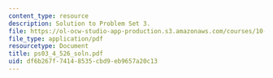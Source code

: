 ```yaml
---
content_type: resource
description: Solution to Problem Set 3.
file: https://ol-ocw-studio-app-production.s3.amazonaws.com/courses/10-40-chemical-engineering-thermodynamics-fall-2003/df6b267f74148535cbd9eb9657a20c13_ps03_4_526_soln.pdf
file_type: application/pdf
resourcetype: Document
title: ps03_4_526_soln.pdf
uid: df6b267f-7414-8535-cbd9-eb9657a20c13
---
```

